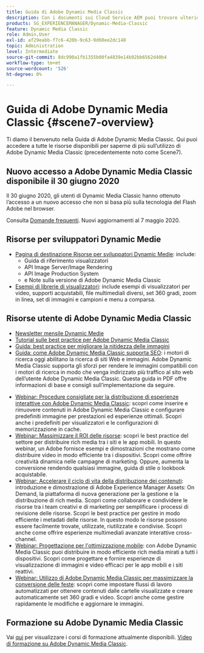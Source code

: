 ```yaml
---
title: Guida di Adobe Dynamic Media Classic
description: Con i documenti sui Cloud Service AEM puoi trovare ulteriori informazioni sull’utilizzo di Adobe Dynamic Media Classic per gestire i tuoi video, i menu a comparsa e altro ancora.
products: SG_EXPERIENCEMANAGER/Dynamic-Media-Classic
feature: Dynamic Media Classic
role: Admin,User
exl-id: af29eabb-f7c6-420b-9c63-9d60ee2dc148
topic: Administration
level: Intermediate
source-git-commit: 8dc990a1fb1355b00fa4839e14b92bb6562d40b4
workflow-type: tm+mt
source-wordcount: '526'
ht-degree: 0%

---
```


# Guida di Adobe Dynamic Media Classic {#scene7-overview}

Ti diamo il benvenuto nella Guida di Adobe Dynamic Media Classic. Qui puoi accedere a tutte le risorse disponibili per saperne di più sull’utilizzo di Adobe Dynamic Media Classic (precedentemente noto come Scene7).

## Nuovo accesso a Adobe Dynamic Media Classic disponibile il 30 giugno 2020

Il 30 giugno 2020, gli utenti di Dynamic Media Classic hanno ottenuto l’accesso a un nuovo accesso che non si basa più sulla tecnologia del Flash Adobe nel browser.

Consulta [Domande frequenti](new-ui-2020.md). Nuovi aggiornamenti al 7 maggio 2020.

## Risorse per sviluppatori Dynamic Medie

* [Pagina di destinazione Risorse per sviluppatori Dynamic Medie](https://experienceleague.adobe.com/en/docs/dynamic-media-developer-resources): include:
   * Guida di riferimento visualizzatori
   * API Image Server/Image Rendering
   * API Image Production System
   * e Note sulla versione di Adobe Dynamic Media Classic
* [Esempi di librerie di visualizzatori](https://landing.adobe.com/en/na/dynamic-media/ctir-2755/live-demos.html): include esempi di visualizzatori per video, supporti acquistabili, file multimediali diversi, set 360 gradi, zoom in linea, set di immagini e campioni e menu a comparsa.

## Risorse utente di Adobe Dynamic Media Classic

* [Newsletter mensile Dynamic Medie](dynamic-media-newsletter.md)
* [Tutorial sulle best practice per Adobe Dynamic Media Classic](https://experienceleague.adobe.com/en/docs/experience-manager-learn/dynamic-media-classic-tutorial/overview)
* [Guida: best practice per migliorare la nitidezza delle immagini](/help/using/assets/s7_sharpening_images.pdf)
* [Guida: come Adobe Dynamic Media Classic supporta SEO](/help/using/assets/s7_seo.pdf): i motori di ricerca oggi abilitano la ricerca di siti Web e immagini. Adobe Dynamic Media Classic supporta gli sforzi per rendere le immagini compatibili con i motori di ricerca in modo che venga indirizzato più traffico al sito web dell’utente Adobe Dynamic Media Classic. Questa guida in PDF offre informazioni di base e consigli sull’implementazione da seguire.
<!-- * [Webinar: Best Practices for Responsive Design](http://offers.adobe.com/en/na/marketing/landings/_40458_responsive_design_live_on_demand_webinar.html): Learn practical tips on how to improve your mobile strategy. See real-world examples of responsive design in action. Create one primary asset that works across multiple devices and increase mobile performance by dynamically changing the resolution of images or the orientation of images for portrait or landscape displays. Learn how to also dynamically crop, scale, or resize images. -->
* [Webinar: Procedure consigliate per la distribuzione di esperienze interattive con Adobe Dynamic Media Classic](https://seminars.adobeconnect.com/p7wb8ej3u6d/): scopri come inserire e rimuovere contenuti in Adobe Dynamic Media Classic e configurare predefiniti immagine per prestazioni ed esperienze ottimali. Scopri anche i predefiniti per visualizzatori e le configurazioni di memorizzazione in cache.
* [Webinar: Massimizzare il ROI delle risorse](https://adobecustomersuccess.adobeconnect.com/p5ar3hfrrec/?launcher=false&amp;fcsContent=true&amp;pbMode=normal&amp;proto=true): scopri le best practice del settore per distribuire rich media tra i siti e le app mobili. In questo webinar, un Adobe fornisce esempi e dimostrazioni che mostrano come distribuire video in modo efficiente tra i dispositivi. Scopri come offrire creatività dinamica nelle campagne di marketing. Oppure, aumenta la conversione rendendo qualsiasi immagine, guida di stile o lookbook acquistabile.
* [Webinar: Accelerare il ciclo di vita della distribuzione dei contenuti](https://adobecustomersuccess.adobeconnect.com/p88ducm9pqv/): introduzione e dimostrazione di Adobe Experience Manager Assets: On Demand, la piattaforma di nuova generazione per la gestione e la distribuzione di rich media. Scopri come collaborare e condividere le risorse tra i team creativi e di marketing per semplificare i processi di revisione delle risorse. Scopri le best practice per gestire in modo efficiente i metadati delle risorse. In questo modo le risorse possono essere facilmente trovate, utilizzate, riutilizzate e condivise. Scopri anche come offrire esperienze multimediali avanzate interattive cross-channel.
* [Webinar: Progettazione per l&#39;ottimizzazione mobile](https://adobecustomersuccess.adobeconnect.com/p6oqd3wydif/?launcher=false&amp;fcsContent=true&amp;pbMode=normal&amp;proto=true): con Adobe Dynamic Media Classic puoi distribuire in modo efficiente rich media mirati a tutti i dispositivi. Scopri come progettare e fornire esperienze di visualizzazione di immagini e video efficaci per le app mobili e i siti reattivi.
* [Webinar: Utilizzo di Adobe Dynamic Media Classic per massimizzare la conversione delle feste](https://adobecustomersuccess.adobeconnect.com/p32n1yr85c9/?proto=true): scopri come impostare flussi di lavoro automatizzati per ottenere contenuti dalle cartelle visualizzate e creare automaticamente set 360 gradi e video. Scopri anche come gestire rapidamente le modifiche e aggiornare le immagini.

## Formazione su Adobe Dynamic Media Classic

Vai [qui](https://learning.adobe.com/catalog.html#product=adobe-scene7) per visualizzare i corsi di formazione attualmente disponibili.
[Video di formazione su Adobe Dynamic Media Classic](/help/using/training-videos.md).

